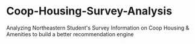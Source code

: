 # Coop-Housing-Survey-Analysis
Analyzing Northeastern Student's Survey Information on Coop Housing &amp; Amenities to build a better recommendation engine
